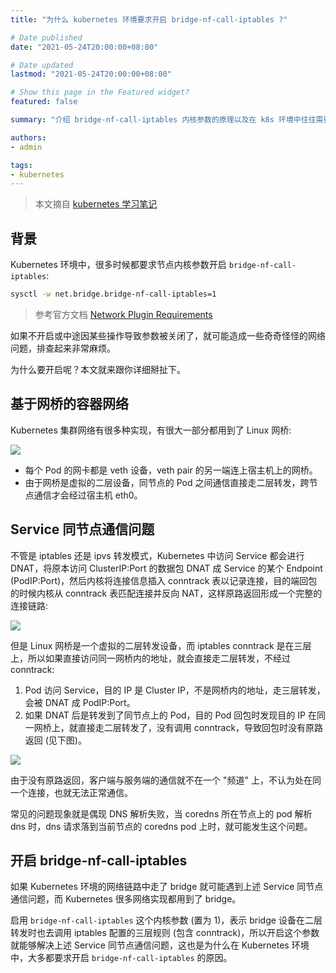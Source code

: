 ```yaml
---
title: "为什么 kubernetes 环境要求开启 bridge-nf-call-iptables ?"

# Date published
date: "2021-05-24T20:00:00+08:00"

# Date updated
lastmod: "2021-05-24T20:00:00+08:00"

# Show this page in the Featured widget?
featured: false

summary: "介绍 bridge-nf-call-iptables 内核参数的原理以及在 k8s 环境中往往需要开启此参数的原因"

authors:
- admin

tags:
- kubernetes
---
```


> 本文摘自 [kubernetes 学习笔记](https://imroc.cc/k8s/faq/why-enable-bridge-nf-call-iptables/)

## 背景

Kubernetes 环境中，很多时候都要求节点内核参数开启 `bridge-nf-call-iptables`:

```bash
sysctl -w net.bridge.bridge-nf-call-iptables=1
```

> 参考官方文档 [Network Plugin Requirements](https://kubernetes.io/docs/concepts/extend-kubernetes/compute-storage-net/network-plugins/#network-plugin-requirements)

如果不开启或中途因某些操作导致参数被关闭了，就可能造成一些奇奇怪怪的网络问题，排查起来非常麻烦。

为什么要开启呢？本文就来跟你详细掰扯下。

## 基于网桥的容器网络

Kubernetes 集群网络有很多种实现，有很大一部分都用到了 Linux 网桥:

![](https://imroc.cc/k8s/faq/why-enable-bridge-nf-call-iptables/2.jpg)

* 每个 Pod 的网卡都是 veth 设备，veth pair 的另一端连上宿主机上的网桥。
* 由于网桥是虚拟的二层设备，同节点的 Pod 之间通信直接走二层转发，跨节点通信才会经过宿主机 eth0。

## Service 同节点通信问题

不管是 iptables 还是 ipvs 转发模式，Kubernetes 中访问 Service 都会进行 DNAT，将原本访问 ClusterIP:Port 的数据包 DNAT 成 Service 的某个 Endpoint (PodIP:Port)，然后内核将连接信息插入 conntrack 表以记录连接，目的端回包的时候内核从 conntrack 表匹配连接并反向 NAT，这样原路返回形成一个完整的连接链路:

![](https://imroc.cc/k8s/faq/why-enable-bridge-nf-call-iptables/4.jpg)

但是 Linux 网桥是一个虚拟的二层转发设备，而 iptables conntrack 是在三层上，所以如果直接访问同一网桥内的地址，就会直接走二层转发，不经过 conntrack:
1. Pod 访问 Service，目的 IP 是 Cluster IP，不是网桥内的地址，走三层转发，会被 DNAT 成 PodIP:Port。
2. 如果 DNAT 后是转发到了同节点上的 Pod，目的 Pod 回包时发现目的 IP 在同一网桥上，就直接走二层转发了，没有调用 conntrack，导致回包时没有原路返回 (见下图)。

![](https://imroc.cc/k8s/faq/why-enable-bridge-nf-call-iptables/5.jpg)

由于没有原路返回，客户端与服务端的通信就不在一个 "频道" 上，不认为处在同一个连接，也就无法正常通信。

常见的问题现象就是偶现 DNS 解析失败，当 coredns 所在节点上的 pod 解析 dns 时，dns 请求落到当前节点的 coredns pod 上时，就可能发生这个问题。

## 开启 bridge-nf-call-iptables

如果 Kubernetes 环境的网络链路中走了 bridge 就可能遇到上述 Service 同节点通信问题，而 Kubernetes 很多网络实现都用到了 bridge。

启用 `bridge-nf-call-iptables` 这个内核参数 (置为 1)，表示 bridge 设备在二层转发时也去调用 iptables 配置的三层规则 (包含 conntrack)，所以开启这个参数就能够解决上述 Service 同节点通信问题，这也是为什么在 Kubernetes 环境中，大多都要求开启 `bridge-nf-call-iptables` 的原因。